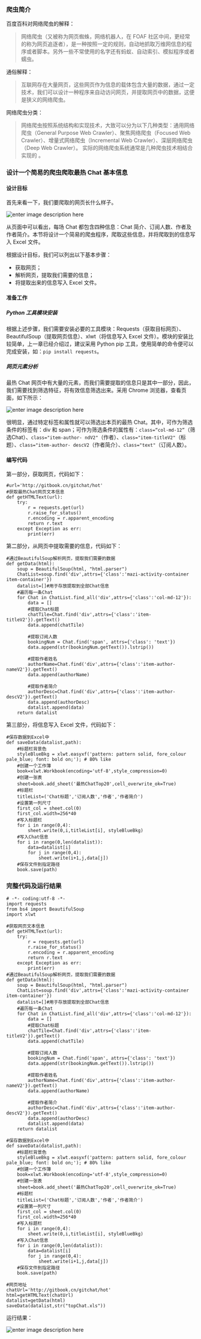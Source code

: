### 爬虫简介

百度百科对网络爬虫的解释：

> 网络爬虫（又被称为网页蜘蛛，网络机器人，在 FOAF
> 社区中间，更经常的称为网页追逐者），是一种按照一定的规则，自动地抓取万维网信息的程序或者脚本。另外一些不常使用的名字还有蚂蚁、自动索引、模拟程序或者蠕虫。

通俗解释：

> 互联网存在大量网页，这些网页作为信息的载体包含大量的数据，通过一定技术，我们可以设计一种程序来自动访问网页，并提取网页中的数据，这便是狭义的网络爬虫。

网络爬虫分类：

> 网络爬虫按照系统结构和实现技术，大致可以分为以下几种类型：通用网络爬虫（General Purpose Web
> Crawler）、聚焦网络爬虫（Focused Web Crawler）、增量式网络爬虫（Incremental Web
> Crawler）、深层网络爬虫（Deep Web Crawler）。 实际的网络爬虫系统通常是几种爬虫技术相结合实现的 。

### 设计一个简易的爬虫爬取最热 Chat 基本信息

#### 设计目标

首先来看一下，我们要爬取的网页长什么样子。

![enter image description
here](http://images.gitbook.cn/2e9a4b80-5789-11e8-9a3b-29bcc897d0d6)

从页面中可以看出，每场 Chat 都包含四种信息：Chat 简介、订阅人数、作者及作者简介。本节将设计一个简易的爬虫程序，爬取这些信息，并将爬取到的信息写入
Excel 文件。

根据设计目标，我们可以列出以下基本步骤：

  * 获取网页；
  * 解析网页，提取我们需要的信息；
  * 将提取出来的信息写入 Excel 文件。

#### 准备工作

##### **Python 工具模块安装**

根据上述步骤，我们需要安装必要的工具模块：Requests（获取目标网页）、BeautifulSoup（提取网页信息）、xlwt（将信息写入 Excel
文件）。模块的安装比较简单，上一章已经介绍过，建议采用 Python pip 工具，使用简单的命令便可以完成安装，如：`pip install
requests`。

##### **网页元素分析**

最热 Chat 网页中有大量的元素，而我们需要提取的信息只是其中一部分，因此，我们需要找到筛选特征，将有效信息筛选出来。采用 Chrome
浏览器，查看页面，如下所示：

![enter image description
here](http://images.gitbook.cn/8b284760-5790-11e8-80a9-2b40ec71fa5f)

很明显，通过特定标签和属性就可以筛选出本页的最热 Chat。其中，可作为筛选条件的标签有：div 和
span；可作为筛选条件的属性有：`class=“col-md-12”`（筛选Chat）、`class="item-author-
ndV2"`（作者）、`class="item-titleV2"`（标题）、`class="item-author-
descV2`（作者简介）、`class="text"`（订阅人数）。

#### 编写代码

第一部分，获取网页，代码如下：

    
    
    #url='http://gitbook.cn/gitchat/hot'
    #获取最热Chat网页文本信息
    def getHTMLText(url):
        try:
            r = requests.get(url)
            r.raise_for_status()
            r.encoding = r.apparent_encoding
            return r.text
        except Exception as err:
            print(err)
    

第二部分，从网页中提取需要的信息，代码如下：

    
    
    #通过BeautifulSoup解析网页，提取我们需要的数据
    def getData(html):
        soup = BeautifulSoup(html, "html.parser")
        ChatList=soup.find('div',attrs={'class':'mazi-activity-container item-container'})
        datalist=[]#用于存放提取到全部Chat信息
        #遍历每一条Chat
        for Chat in ChatList.find_all('div',attrs={'class':'col-md-12'}):
            data = []
            #提取Chat标题
            chatTile=Chat.find('div',attrs={'class':'item-titleV2'}).getText()
            data.append(chatTile)    
    
            #提取订阅人数
            bookingNum = Chat.find('span', attrs={'class': 'text'})
            data.append(str(bookingNum.getText()).lstrip())
    
            #提取作者姓名
            authorName=Chat.find('div',attrs={'class':'item-author-nameV2'}).getText()
            data.append(authorName)
    
            #提取作者简介
            authorDesc=Chat.find('div',attrs={'class':'item-author-descV2'}).getText()
            data.append(authorDesc)
            datalist.append(data)
        return datalist
    

第三部分，将信息写入 Excel 文件，代码如下：

    
    
    #保存数据到Excel中
    def saveData(datalist,path):
        #标题栏背景色
        styleBlueBkg = xlwt.easyxf('pattern: pattern solid, fore_colour pale_blue; font: bold on;'); # 80% like
        #创建一个工作簿
        book=xlwt.Workbook(encoding='utf-8',style_compression=0)
        #创建一张表
        sheet=book.add_sheet('最热ChatTop20',cell_overwrite_ok=True)
        #标题栏
        titleList=('Chat标题','订阅人数','作者','作者简介')
        #设置第一列尺寸
        first_col = sheet.col(0)
        first_col.width=256*40
        #写入标题栏
        for i in range(0,4):
            sheet.write(0,i,titleList[i], styleBlueBkg)
        #写入Chat信息  
        for i in range(0,len(datalist)):
            data=datalist[i]
            for j in range(0,4):
                sheet.write(i+1,j,data[j])
        #保存文件到指定路径
        book.save(path)
    

### 完整代码及运行结果

    
    
    # -*- coding:utf-8 -*-
    import requests
    from bs4 import BeautifulSoup
    import xlwt
    
    #获取网页文本信息
    def getHTMLText(url):
        try:
            r = requests.get(url)
            r.raise_for_status()
            r.encoding = r.apparent_encoding
            return r.text
        except Exception as err:
            print(err)
    #通过BeautifulSoup解析网页，提取我们需要的数据
    def getData(html):
        soup = BeautifulSoup(html, "html.parser")
        ChatList=soup.find('div',attrs={'class':'mazi-activity-container item-container'})
        datalist=[]#用于存放提取到全部Chat信息
        #遍历每一条Chat
        for Chat in ChatList.find_all('div',attrs={'class':'col-md-12'}):
            data = []
            #提取Chat标题
            chatTile=Chat.find('div',attrs={'class':'item-titleV2'}).getText()
            data.append(chatTile)    
    
            #提取订阅人数
            bookingNum = Chat.find('span', attrs={'class': 'text'})
            data.append(str(bookingNum.getText()).lstrip())
    
            #提取作者姓名
            authorName=Chat.find('div',attrs={'class':'item-author-nameV2'}).getText()
            data.append(authorName)
    
            #提取作者简介
            authorDesc=Chat.find('div',attrs={'class':'item-author-descV2'}).getText()
            data.append(authorDesc)
            datalist.append(data)
        return datalist
    
    #保存数据到Excel中
    def saveData(datalist,path):
        #标题栏背景色
        styleBlueBkg = xlwt.easyxf('pattern: pattern solid, fore_colour pale_blue; font: bold on;'); # 80% like
        #创建一个工作簿
        book=xlwt.Workbook(encoding='utf-8',style_compression=0)
        #创建一张表
        sheet=book.add_sheet('最热ChatTop20',cell_overwrite_ok=True)
        #标题栏
        titleList=('Chat标题','订阅人数','作者','作者简介')
        #设置第一列尺寸
        first_col = sheet.col(0)
        first_col.width=256*40
        #写入标题栏
        for i in range(0,4):
            sheet.write(0,i,titleList[i], styleBlueBkg)
        #写入Chat信息  
        for i in range(0,len(datalist)):
            data=datalist[i]
            for j in range(0,4):
                sheet.write(i+1,j,data[j])
        #保存文件到指定路径
        book.save(path)
    
    #网页地址
    chatUrl='http://gitbook.cn/gitchat/hot'
    html=getHTMLText(chatUrl)  
    datalist=getData(html)
    saveData(datalist,str("topChat.xls"))
    

运行结果：

![enter image description
here](http://images.gitbook.cn/56e56290-5794-11e8-80a9-2b40ec71fa5f)

